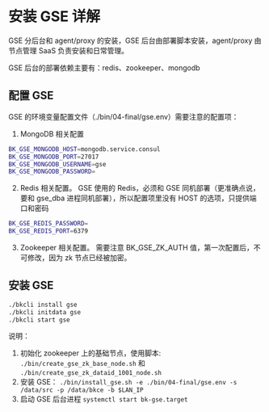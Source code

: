 # 安装 GSE 详解

GSE 分后台和 agent/proxy 的安装，GSE 后台由部署脚本安装，agent/proxy 由节点管理 SaaS 负责安装和日常管理。

GSE 后台的部署依赖主要有：redis、zookeeper、mongodb

## 配置 GSE

GSE 的环境变量配置文件（./bin/04-final/gse.env）需要注意的配置项：

1. MongoDB 相关配置

```bash
BK_GSE_MONGODB_HOST=mongodb.service.consul
BK_GSE_MONGODB_PORT=27017
BK_GSE_MONGODB_USERNAME=gse
BK_GSE_MONGODB_PASSWORD=
```

2. Redis 相关配置。 GSE 使用的 Redis，必须和 GSE 同机部署（更准确点说，要和 gse_dba 进程同机部署），所以配置项里没有 HOST 的选项，只提供端口和密码

```bash
BK_GSE_REDIS_PASSWORD=
BK_GSE_REDIS_PORT=6379
```

3. Zookeeper 相关配置。 需要注意 BK_GSE_ZK_AUTH 值，第一次配置后，不可修改，因为 zk 节点已经被加密。


## 安装 GSE

```bash
./bkcli install gse
./bkcli initdata gse
./bkcli start gse
```

说明：

1. 初始化 zookeeper 上的基础节点，使用脚本: `./bin/create_gse_zk_base_node.sh` 和 `./bin/create_gse_zk_dataid_1001_node.sh`
2. 安装 GSE： `./bin/install_gse.sh -e ./bin/04-final/gse.env -s /data/src -p /data/bkce -b $LAN_IP`
3. 启动 GSE 后台进程 `systemctl start bk-gse.target`
